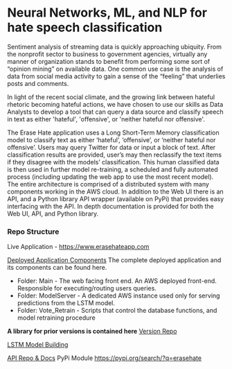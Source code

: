 # Neural Networks, ML, and NLP for hate speech classification

Sentiment analysis of streaming data is quickly approaching ubiquity. From the nonprofit sector to business to government agencies, virtually any manner of organization stands to benefit from performing some sort of “opinion mining” on available data. One common use case is the analysis of data from social media activity to gain a sense of the “feeling” that underlies posts and comments.

In light of the recent social climate, and the growing link between hateful rhetoric becoming hateful actions, we have chosen to use our skills as Data Analysts to develop a tool that can query a data source and classify speech in text as either 'hateful', 'offensive', or 'neither hateful nor offensive'.

The Erase Hate application uses a Long Short-Term Memory classification model to classify text as either ‘hateful’, ‘offensive’, or ‘neither hateful nor offensive’. Users may query Twitter for data or input a block of text. After classification results are provided, user’s may then reclassify the text items if they disagree with the models’ classification. This human classified data is then used in further model re-training, a scheduled and fully automated process (including updating the web app to use the most recent model). The entire architecture is comprised of a distributed system with many components working in the AWS cloud. In addition to the Web UI there is an API, and a Python library API wrapper (available on PyPi) that provides easy interfacing with the API. In depth documentation is provided for both the Web UI, API, and Python library.

### Repo Structure
Live Application - https://www.erasehateapp.com

[Deployed Application Components](https://github.com/oblockton/Erase-Hate-Versioning/tree/master/Version3.0_11_6_2019 'Live App')
The complete deployed application and its components can be found here.

- Folder: Main - The web facing front end. An AWS deployed front-end. Responsible for executing/routing users queries.  
- Folder: ModelServer - A dedicated AWS instance used only for serving predictions from the LSTM model.
- Folder: Vote_Retrain - Scripts that control the database functions, and model retraining procedure

**A library for prior versions is contained here** [Version Repo](https://github.com/oblockton/Erase-Hate-Versioning 'Version Repo')


[LSTM Model Building](https://github.com/nickmccarty/Twitter-Sentiment-Analysis/tree/master/FINAL/LSTM 'LSTM Model Building')

[API Repo & Docs](https://github.com/oblockton/Erase_Hate_Python_Library 'API Repo & Docs')
PyPi Module https://pypi.org/search/?q=erasehate
